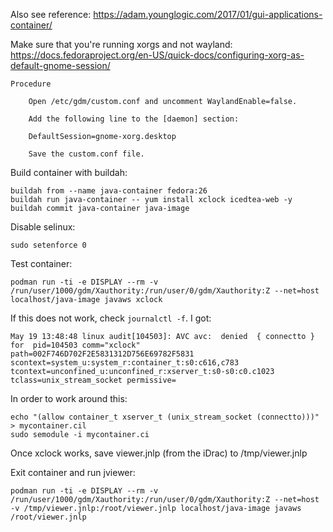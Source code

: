 Also see reference: https://adam.younglogic.com/2017/01/gui-applications-container/

Make sure that you're running xorgs and not wayland:
https://docs.fedoraproject.org/en-US/quick-docs/configuring-xorg-as-default-gnome-session/
~~~
Procedure

    Open /etc/gdm/custom.conf and uncomment WaylandEnable=false.

    Add the following line to the [daemon] section:

    DefaultSession=gnome-xorg.desktop

    Save the custom.conf file.
~~~

Build container with buildah:
~~~
buildah from --name java-container fedora:26
buildah run java-container -- yum install xclock icedtea-web -y
buildah commit java-container java-image
~~~

Disable selinux:
~~~
sudo setenforce 0
~~~

Test container:
~~~
podman run -ti -e DISPLAY --rm -v /run/user/1000/gdm/Xauthority:/run/user/0/gdm/Xauthority:Z --net=host localhost/java-image javaws xclock
~~~

If this does not work, check `journalctl -f`. I got:
~~~
May 19 13:48:48 linux audit[104503]: AVC avc:  denied  { connectto } for  pid=104503 comm="xclock" path=002F746D702F2E5831312D756E69782F5831 scontext=system_u:system_r:container_t:s0:c616,c783 tcontext=unconfined_u:unconfined_r:xserver_t:s0-s0:c0.c1023 tclass=unix_stream_socket permissive=
~~~

In order to work around this:
~~~
echo "(allow container_t xserver_t (unix_stream_socket (connectto)))" > mycontainer.cil
sudo semodule -i mycontainer.ci
~~~

Once xclock works, save viewer.jnlp (from the iDrac) to /tmp/viewer.jnlp

Exit container and run jviewer:
~~~
podman run -ti -e DISPLAY --rm -v /run/user/1000/gdm/Xauthority:/run/user/0/gdm/Xauthority:Z --net=host -v /tmp/viewer.jnlp:/root/viewer.jnlp localhost/java-image javaws /root/viewer.jnlp
~~~

